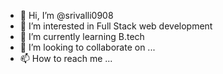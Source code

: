 - 👋 Hi, I’m @srivalli0908
- 👀 I’m interested in Full Stack web development
- 🌱 I’m currently learning B.tech
- 💞️ I’m looking to collaborate on ...
- 📫 How to reach me ...

<!---
srivalli0908/srivalli0908 is a ✨ special ✨ repository because its `README.md` (this file) appears on your GitHub profile.
You can click the Preview link to take a look at your changes.
--->
